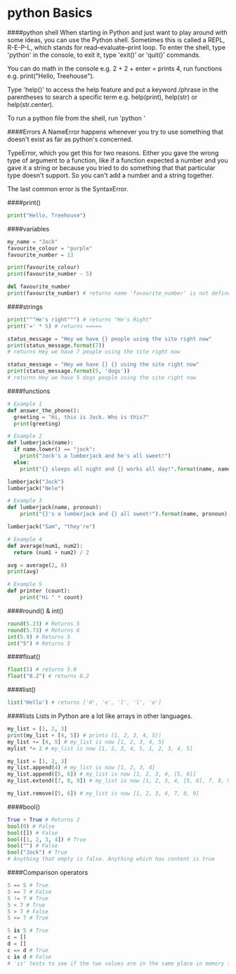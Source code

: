# python Basics

####python shell
When starting in Python and just want to play around with some ideas, you can use the Python shell. Sometimes this is called a REPL, R-E-P-L, which stands for
read–evaluate–print loop. To enter the shell, type 'python' in the console, to exit it, type 'exit()' or 'quit()' commands.

You can do math in the console e.g. 2 + 2 + enter = prints 4, run functions e.g. print("Hello, Treehouse").

Type 'help()' to access the help feature and put a keyword /phrase in the parentheses to search a specific term e.g. help(print), help(str) or help(str.center).

To run a python file from the shell, run 'python <filename>'

####Errors
A NameError happens whenever you try to use something that doesn't exist as far as python's concerned.

TypeError, which you get this for two reasons. Either you gave the wrong type of argument to a function, like if a function expected a number and you gave it a string or because you tried to do something that that particular type doesn't support. So you can't add a number and a string together.

The last common error is the SyntaxError.

####print()
```python
print("Hello, Treehouse")
```

####variables
```python
my_name = "Jock"
favourite_colour = "purple"
favourite_number = 13

print(favourite_colour)
print(favourite_number - 5)

del favourite_number
print(favourite_number) # returns name 'favourite_number' is not defined
```

####strings
```python
print("""He's right""") # returns "He's Right"
print('=' * 5) # returns =====

status_message = "Hey we have {} people using the site right now"
print(status_message.format(7))
# returns Hey we have 7 people using the site right now

status_message = "Hey we have {} {} using the site right now"
print(status_message.format(5, 'dogs'))
# returns Hey we have 5 dogs people using the site right now
```

####functions
```python
# Example 1
def answer_the_phone():
  greeting = "Hi, this is Jock. Who is this?"
  print(greeting)

# Example 2
def lumberjack(name):
  if name.lower() == "jock":
    print("Jock's a lumberjack and he's all sweet!")
  else:
    print("{} sleeps all night and {} works all day!".format(name, name))

lumberjack("Jock")
lumberjack("Nele")

# Example 3
def lumberjack(name, pronoun):
    print("{}'s a lumberjack and {} all sweet!").format(name, pronoun)

lumberjack("Sam", "they're")

# Example 4
def average(num1, num2):
  return (num1 + num2) / 2

avg = average(2, 8)
print(avg)

# Example 5
def printer (count):
    print("Hi " * count)
```

####round() & int()
```python
round(5.23) # Returns 5
round(5.73) # Returns 6
int(5.9) # Returns 5
int("5") # Returns 5
```

####float()
```python
float(5) # returns 5.0
float("8.2") # returns 8.2
```

####list()
```python
list('Hello') # returns ['H', 'e', 'l', 'l', 'o']
```

####lists
Lists in Python are a lot like arrays in other languages.
```python
my_list = [1, 2, 3]
print(my_list + [4, 5]) # prints [1, 2, 3, 4, 5])
my_list += [4, 5] # my_list is now [1, 2, 3, 4, 5]
mylist *= 2 # my_list is now [1, 2, 3, 4, 5, 1, 2, 3, 4, 5]

my_list = [1, 2, 3]
my_list.append(4) # my_list is now [1, 2, 3, 4]
my_list.append([5, 6]) # my_list is now [1, 2, 3, 4, [5, 6]]
my_list.extend([7, 8, 9]) # my_list is now [1, 2, 3, 4, [5, 6], 7, 8, 9]

my_list.remove([5, 6]) # my_list is now [1, 2, 3, 4, 7, 8, 9]
```

####bool()
```python
True + True # Returns 2
bool(0) # False
bool([]) # False
bool([1, 2, 3, 4]) # True
bool("") # False
bool("Jock") # True
# Anything that empty is false. Anything which has content is true
```

####Comparison operators
```python
5 == 5 # True
5 == 7 # False
5 != 7 # True
5 < 7 # True
5 > 7 # False
5 <= 7 # True

5 is 5 # True
c = []
d = []
c == d # True
c is d # False
# 'is' tests to see if the two values are in the same place in memory (essentially ===)
```

